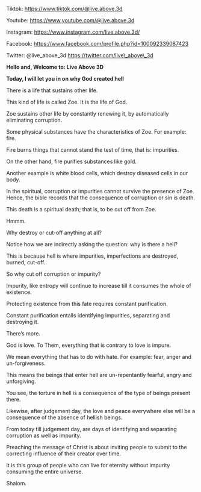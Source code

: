 Tiktok:
[<u>https://www.tiktok.com/@live.above.3d</u>](https://www.tiktok.com/@live.above.3d)

Youtube:
[<u>https://www.youtube.com/@live.above.3d</u>](https://www.youtube.com/@live.above.3d)

Instagram: <https://www.instagram.com/live.above.3d/>

Facebook:
[<u>https://www.facebook.com/profile.php?id=100092339087423</u>](https://www.facebook.com/profile.php?id=100092339087423)

Twitter: @live\_above\_3d
[<u>https://twitter.com/live\_above\_3d</u>](https://twitter.com/live_above_3d)

**Hello and, Welcome to: Live Above 3D**

**Today, I will let you in on why God created hell**

There is a life that sustains other life.

This kind of life is called Zoe. It is the life of God.

Zoe sustains other life by constantly renewing it, by automatically
eliminating corruption.

Some physical substances have the characteristics of Zoe. For example:
fire.

Fire burns things that cannot stand the test of time, that is:
impurities.

On the other hand, fire purifies substances like gold.

Another example is white blood cells, which destroy diseased cells in
our body.

In the spiritual, corruption or impurities cannot survive the presence
of Zoe. Hence, the bible records that the consequence of corruption or
sin is death.

This death is a spiritual death; that is, to be cut off from Zoe.

Hmmm.

Why destroy or cut-off anything at all?

Notice how we are indirectly asking the question: why is there a hell?

This is because hell is where impurities, imperfections are destroyed,
burned, cut-off.

So why cut off corruption or impurity?

Impurity, like entropy will continue to increase till it consumes the
whole of existence.

Protecting existence from this fate requires constant purification.

Constant purification entails identifying impurities, separating and
destroying it.

There’s more.

God is love. To Them, everything that is contrary to love is impure.

We mean everything that has to do with hate. For example: fear, anger
and un-forgiveness.

This means the beings that enter hell are un-repentantly fearful, angry
and unforgiving.

You see, the torture in hell is a consequence of the type of beings
present there.

Likewise, after judgement day, the love and peace everywhere else will
be a consequence of the absence of hellish beings.

From today till judgement day, are days of identifying and separating
corruption as well as impurity.

Preaching the message of Christ is about inviting people to submit to
the correcting influence of their creator over time.

It is this group of people who can live for eternity without impurity
consuming the entire universe.

Shalom.

